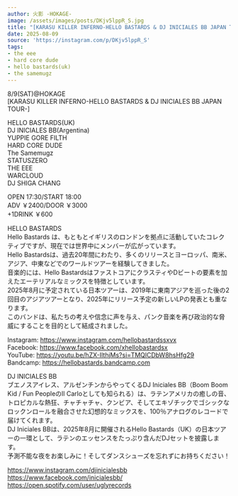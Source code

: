 ```yaml
---
author: 火影 -HOKAGE-
image: /assets/images/posts/DKjv5lppR_S.jpg
title: "[KARASU KILLER INFERNO-HELLO BASTARDS & DJ INICIALES BB JAPAN TOUR-]"
date: 2025-08-09
source: 'https://instagram.com/p/DKjv5lppR_S'
tags:
- the eee
- hard core dude
- hello bastards(uk)
- the samemugz
---
```

8/9(SAT)@HOKAGE<br>
[KARASU KILLER INFERNO-HELLO BASTARDS & DJ INICIALES BB JAPAN TOUR-]

HELLO BASTARDS(UK)<br>
DJ INICIALES BB(Argentina)<br>
YUPPIE GORE FILTH<br>
HARD CORE DUDE<br>
The Samemugz<br>
STATUSZERO<br>
THE EEE<br>
WARCLOUD<br>
DJ SHIGA CHANG

OPEN 17:30/START 18:00<br>
ADV ￥2400/DOOR ￥3000<br>
+1DRINK ￥600

HELLO BASTARDS<br>
Hello Bastards は、もともとイギリスのロンドンを拠点に活動していたコレクティブですが、現在では世界中にメンバーが広がっています。<br>
Hello Bastardsは、過去20年間にわたり、多くのリリースとヨーロッパ、南米、アジア、中東などでのワールドツアーを経験してきました。<br>
音楽的には、Hello BastardsはファストコアにクラスティやDビートの要素を加えたエーテリアルなミックスを特徴としています。<br>
2025年8月に予定されている日本ツアーは、2019年に東南アジアを巡った後の2回目のアジアツアーとなり、2025年にリリース予定の新しいLPの発表とも重なります。<br>
このバンドは、私たちの考えや信念に声を与え、パンク音楽を再び政治的な脅威にすることを目的として結成されました。

Instagram: https://www.instagram.com/hellobastardssxvx<br>
Facebook: https://www.facebook.com/xhellobastardsx<br>
YouTube: https://youtu.be/hZX-IlthjMs?si=TMQlCDbW8hsHfg29<br>
Bandcamp: https://hellobastards.bandcamp.com

DJ INICIALES BB<br>
ブエノスアイレス、アルゼンチンからやってくるDJ Iniciales BB（Boom Boom Kid / Fun PeopleのIl Carloとしても知られる）は、ラテンアメリカの癒しの音、トロピカルな熱狂、チャチャチャ、クンビア、そしてエキゾチックでゴシックなロックンロールを融合させた幻想的なミックスを、100％アナログのレコードで届けてくれます。<br>
DJ Iniciales BBは、2025年8月に開催されるHello Bastards（UK）の日本ツアーの一環として、ラテンのエッセンスをたっぷり含んだDJセットを披露します。<br>
予測不能な夜をお楽しみに！そしてダンスシューズを忘れずにお持ちください！

https://www.instagram.com/djinicialesbb<br>
https://www.facebook.com/inicialesbb/<br>
https://open.spotify.com/user/uglyrecords